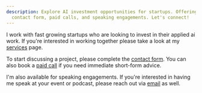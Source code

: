 ```yaml
---
description: Explore AI investment opportunities for startups. Offering services,
  contact form, paid calls, and speaking engagements. Let's connect!
---
```


I work with fast growing startups who are looking to invest in their applied ai work. If you're interested in working together please take a look at my [services](services.md) page.

To start discussing a project, please complete the [contact form](https://zpk6iwc7ty5.typeform.com/to/jKqWBkbp). You can also book a [paid call](https://cal.com/fjooord/expert-call) if you need immediate short-form advice.

I'm also available for speaking engagements. If you're interested in having me speak at your event or podcast, please reach out via [email](mailto:ford@lascari.ai) as well.